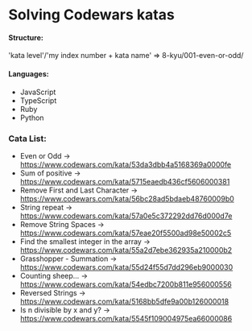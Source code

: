 # Solving Codewars katas

#### Structure:
'kata level'/'my index number + kata name' => 8-kyu/001-even-or-odd/

#### Languages:
- JavaScript
- TypeScript
- Ruby
- Python
  
### Cata List:
- Even or Odd -> https://www.codewars.com/kata/53da3dbb4a5168369a0000fe
- Sum of positive -> https://www.codewars.com/kata/5715eaedb436cf5606000381
- Remove First and Last Character -> https://www.codewars.com/kata/56bc28ad5bdaeb48760009b0
- String repeat -> https://www.codewars.com/kata/57a0e5c372292dd76d000d7e
- Remove String Spaces -> https://www.codewars.com/kata/57eae20f5500ad98e50002c5
- Find the smallest integer in the array -> https://www.codewars.com/kata/55a2d7ebe362935a210000b2
- Grasshopper - Summation -> https://www.codewars.com/kata/55d24f55d7dd296eb9000030
- Counting sheep... -> https://www.codewars.com/kata/54edbc7200b811e956000556
- Reversed Strings -> https://www.codewars.com/kata/5168bb5dfe9a00b126000018
- Is n divisible by x and y? -> https://www.codewars.com/kata/5545f109004975ea66000086